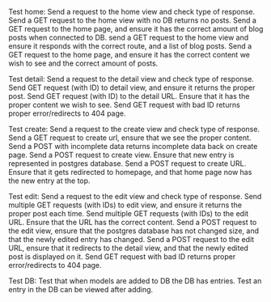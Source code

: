 Test home:
    Send a request to the home view and check type of response.
    Send a GET request to the home view with no DB returns no posts.
    Send a GET request to the home page, and ensure it has the correct amount of blog posts when connected to DB.
    send a GET request to the home view and ensure it responds with the correct route, and a list of blog posts.
    Send a GET request to the home page, and ensure it has the correct content we wish to see and the correct amount of posts.

Test detail:
    Send a request to the detail view and check type of response.
    Send GET request (with ID) to detail view, and ensure it returns the proper post.
    Send GET request (with ID) to the detail URL. Ensure that it has the proper content we wish to see.
    Send GET request with bad ID returns proper error/redirects to 404 page.

Test create:
    Send a request to the create view and check type of response.
    Send a GET request to create url, ensure that we see the proper content.
    Send a POST with incomplete data returns incomplete data back on create page.
    Send a POST request to create view. Ensure that new entry is represented in postgres database.
    Send a POST request to create URL. Ensure that it gets redirected to homepage, and that home page now has the new entry at the top.

Test edit:
    Send a request to the edit view and check type of response.
    Send multiple GET requests (with IDs) to edit view, and ensure it returns the proper post each time.
    Send multiple GET requests (with IDs) to the edit URL. Ensure that the URL has the correct  content.
    Send a POST request to the edit view, ensure that the postgres database has not changed size, and that the newly edited entry has changed.
    Send a POST request to the edit URL, ensure that it redirects to the detail view, and that the newly edited post is displayed on it.
    Send GET request with bad ID returns proper error/redirects to 404 page.

Test DB:
    Test that when models are added to DB the DB has entries.
    Test an entry in the DB can be viewed after adding.
